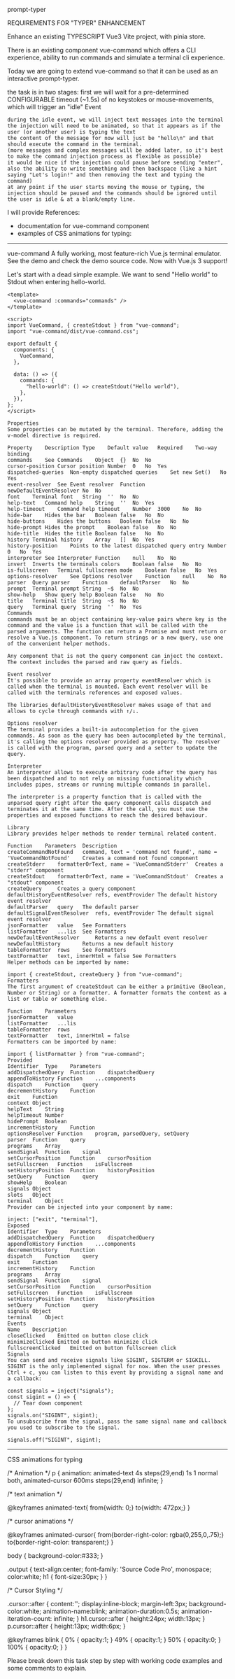 prompt-typer

REQUIREMENTS FOR "TYPER" ENHANCEMENT

Enhance an existing TYPESCRIPT Vue3 Vite project, with pinia store.

There is an existing component vue-command which offers a CLI experience,
ability to run commands and simulate a terminal cli experience.

Today we are going to extend vue-command so that it can be used as an interactive prompt-typer.


the task is in two stages:
    first we will wait for a pre-determined CONFIGURABLE timeout (~1.5s) of no keystokes or mouse-movements, which will trigger an "idle" Event

    during the idle event, we will inject text messages into the terminal
    the injection will need to be animated, so that it appears as if the user (or another user) is typing the text
    the content of the message for now will just be "hello\n" and that should execute the command in the terminal.
    (more messages and complex messages will be added later, so it's best to make the command injection process as flexible as possible)
    it would be nice if the injection could pause before sending "enter", also the ability to write something and then backspace (like a hint saying "Let's login!" and then removing the text and typing the command)
    at any point if the user starts moving the mouse or typing, the injection should be paused and the commands should be ignored until the user is idle & at a blank/empty line.

I will provide References:
* documentation for vue-command component
* examples of CSS animations for typing:







----


vue-command
A fully working, most feature-rich Vue.js terminal emulator. See the demo and check the demo source code. Now with Vue.js 3 support!

Let's start with a dead simple example. We want to send "Hello world" to Stdout when entering hello-world.

```
<template>
  <vue-command :commands="commands" />
</template>

<script>
import VueCommand, { createStdout } from "vue-command";
import "vue-command/dist/vue-command.css";

export default {
  components: {
    VueCommand,
  },

  data: () => ({
    commands: {
      "hello-world": () => createStdout("Hello world"),
    },
  }),
};
</script>
```

```
Properties
Some properties can be mutated by the terminal. Therefore, adding the v-model directive is required.

Property	Description	Type	Default value	Required	Two-way binding
commands	See Commands	Object	{}	No	No
cursor-position	Cursor position	Number	0	No	Yes
dispatched-queries	Non-empty dispatched queries	Set	new Set()	No	Yes
event-resolver	See Event resolver	Function	newDefaultEventResolver	No	No
font	Terminal font	String	''	No	No
help-text	Command help	String	''	No	Yes
help-timeout	Command help timeout	Number	3000	No	No
hide-bar	Hides the bar	Boolean	false	No	No
hide-buttons	Hides the buttons	Boolean	false	No	No
hide-prompt	Hides the prompt	Boolean	false	No	No
hide-title	Hides the title	Boolean	false	No	No
history	Terminal history	Array	[]	No	Yes
history-position	Points to the latest dispatched query entry	Number	0	No	Yes
interpreter	See Interpreter	Function	null	No	No
invert	Inverts the terminals colors	Boolean	false	No	No
is-fullscreen	Terminal fullscreen mode	Boolean	false	No	Yes
options-resolver	See Options resolver	Function	null	No	No
parser	Query parser	Function	defaultParser	No	No
prompt	Terminal prompt	String	~$	No	No
show-help	Show query help	Boolean	false	No	No
title	Terminal title	String	~$	No	No
query	Terminal query	String	''	No	Yes
Commands
commands must be an object containing key-value pairs where key is the command and the value is a function that will be called with the parsed arguments. The function can return a Promise and must return or resolve a Vue.js component. To return strings or a new query, use one of the convenient helper methods.

Any component that is not the query component can inject the context. The context includes the parsed and raw query as fields.

Event resolver
It's possible to provide an array property eventResolver which is called when the terminal is mounted. Each event resolver will be called with the terminals references and exposed values.

The libraries defaultHistoryEventResolver makes usage of that and allows to cycle through commands with ↑/↓.

Options resolver
The terminal provides a built-in autocompletion for the given commands. As soon as the query has been autocompleted by the terminal, it's calling the options resolver provided as property. The resolver is called with the program, parsed query and a setter to update the query.

Interpreter
An interpreter allows to execute arbitrary code after the query has been dispatched and to not rely on missing functionality which includes pipes, streams or running multiple commands in parallel.

The interpreter is a property function that is called with the unparsed query right after the query component calls dispatch and terminates it at the same time. After the call, you must use the properties and exposed functions to reach the desired behaviour.
```

```
Library
Library provides helper methods to render terminal related content.

Function	Parameters	Description
createCommandNotFound	command, text = 'command not found', name = 'VueCommandNotFound'	Creates a command not found component
createStderr	formatterOrText, name = 'VueCommandStderr'	Creates a "stderr" component
createStdout	formatterOrText, name = 'VueCommandStdout'	Creates a "stdout" component
createQuery		Creates a query component
defaultHistoryEventResolver	refs, eventProvider	The default history event resolver
defaultParser	query	The default parser
defaultSignalEventResolver	refs, eventProvider	The default signal event resolver
jsonFormatter	value	See Formatters
listFormatter	...lis	See Formatters
newDefaultEventResolver		Returns a new default event resolver
newDefaultHistory		Returns a new default history
tableFormatter	rows	See Formatters
textFormatter	text, innerHtml = false	See Formatters
Helper methods can be imported by name:

import { createStdout, createQuery } from "vue-command";
Formatters
The first argument of createStdout can be either a primitive (Boolean, Number or String) or a formatter. A formatter formats the content as a list or table or something else.

Function	Parameters
jsonFormatter	value
listFormatter	...lis
tableFormatter	rows
textFormatter	text, innerHtml = false
Formatters can be imported by name:

import { listFormatter } from "vue-command";
Provided
Identifier	Type	Parameters
addDispatchedQuery	Function	dispatchedQuery
appendToHistory	Function	...components
dispatch	Function	query
decrementHistory	Function
exit	Function
context	Object
helpText	String
helpTimeout	Number
hidePrompt	Boolean
incrementHistory	Function
optionsResolver	Function	program, parsedQuery, setQuery
parser	Function	query
programs	Array
sendSignal	Function	signal
setCursorPosition	Function	cursorPosition
setFullscreen	Function	isFullscreen
setHistoryPosition	Function	historyPosition
setQuery	Function	query
showHelp	Boolean
signals	Object
slots	Object
terminal	Object
Provider can be injected into your component by name:

inject: ["exit", "terminal"],
Exposed
Identifier	Type	Parameters
addDispatchedQuery	Function	dispatchedQuery
appendToHistory	Function	...components
decrementHistory	Function
dispatch	Function	query
exit	Function
incrementHistory	Function
programs	Array
sendSignal	Function	signal
setCursorPosition	Function	cursorPosition
setFullscreen	Function	isFullscreen
setHistoryPosition	Function	historyPosition
setQuery	Function	query
signals	Object
terminal	Object
Events
Name	Description
closeClicked	Emitted on button close click
minimizeClicked	Emitted on button minimize click
fullscreenClicked	Emitted on button fullscreen click
Signals
You can send and receive signals like SIGINT, SIGTERM or SIGKILL. SIGINT is the only implemented signal for now. When the user presses Ctrl + c, you can listen to this event by providing a signal name and a callback:

const signals = inject("signals");
const sigint = () => {
  // Tear down component
};
signals.on("SIGINT", sigint);
To unsubscribe from the signal, pass the same signal name and callback you used to subscribe to the signal.

signals.off("SIGINT", sigint);
```



---
CSS animations for typing


/* Animation */
p {
  animation: animated-text 4s steps(29,end) 1s 1 normal both,
             animated-cursor 600ms steps(29,end) infinite;
}

/* text animation */

@keyframes animated-text{
  from{width: 0;}
  to{width: 472px;}
}

/* cursor animations */

@keyframes animated-cursor{
  from{border-right-color: rgba(0,255,0,.75);}
  to{border-right-color: transparent;}
}


body {
    background-color:#333;
  }

  .output {
    text-align:center;
    font-family: 'Source Code Pro', monospace;
    color:white;
    h1 {
      font-size:30px;
    }
  }

  /* Cursor Styling */

  .cursor::after {
    content:'';
    display:inline-block;
    margin-left:3px;
    background-color:white;
    animation-name:blink;
    animation-duration:0.5s;
    animation-iteration-count: infinite;
  }
  h1.cursor::after {
    height:24px;
    width:13px;
  }
  p.cursor::after {
    height:13px;
    width:6px;
  }

  @keyframes blink {
    0% {
      opacity:1;
    }
    49% {
      opacity:1;
    }
    50% {
      opacity:0;
    }
    100% {
      opacity:0;
    }
  }


Please break down this task step by step with working code examples and some comments to explain.
